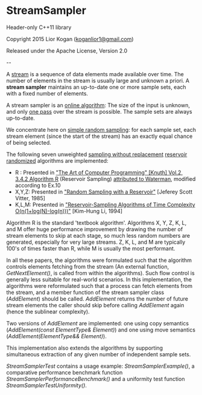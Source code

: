 # StreamSampler

Header-only C++11 library

Copyright 2015 Lior Kogan (koganlior1@gmail.com)

Released under the Apache License, Version 2.0

--

A [stream](https://en.wikipedia.org/wiki/Stream_(computing)) is a sequence of data elements made available over time. The number of elements in the stream is usually large and unknown a priori. A **stream sampler** maintains an up-to-date one or more sample sets, each with a fixed number of elements. 

A stream sampler is an [online algorithm](https://en.wikipedia.org/wiki/Online_algorithm): The size of the input is unknown, and only [one pass](https://en.wikipedia.org/wiki/One-pass_algorithm) over the stream is possible. The sample sets are always up-to-date.

We concentrate here on [simple random sampling](https://www.scribbr.com/methodology/simple-random-sampling/): for each sample set, each stream element (since the start of the stream) has an exactly equal chance of being selected. 

The following seven unweighted [sampling without replacement](https://en.wikipedia.org/wiki/Simple_random_sample) [reservoir](https://en.wikipedia.org/wiki/Reservoir_sampling) [randomized](https://en.wikipedia.org/wiki/Randomized_algorithm) algorithms are implemented:

 - R    : Presented in ["The Art of Computer Programming" [Knuth] Vol.2, 3.4.2 Algorithm R](https://books.google.co.il/books?id=Zu-HAwAAQBAJ&printsec=frontcover&hl=iw&source=gbs_ge_summary_r&cad=0#v=onepage&q&f=false) (Reservoir Sampling) [attributed to Waterman](https://markkm.com/blog/reservoir-sampling/), modified according to Ex.10
 - X,Y,Z: Presented in ["Random Sampling with a Reservoir"](http://www.cs.umd.edu/~samir/498/vitter.pdf) [Jeferey Scott Vitter, 1985]
 - K,L,M: Presented in ["Reservoir-Sampling Algorithms of Time Complexity O(n(1+log(N)-log(n)))"](http://dl.acm.org/citation.cfm?id=198435) [Kim-Hung Li, 1994]

Algorithm R is the standard 'textbook algorithm'. Algorithms X, Y, Z, K, L, and M offer huge performance improvement by drawing the number of stream elements to skip at each stage, so much less random numbers are generated, especially for very large streams. Z, K, L, and M are typically 100's of times faster than R, while M is usually the most performant.

In all these papers, the algorithms were formulated such that the algorithm controls elements fetching from the stream (An external function, *GetNextElement()*, is called from within the algorithms). Such flow control is generally less suitable for real-world scenarios. In this implementation, the algorithms were reformulated such that a process can fetch elements from the stream, and a member function of the stream sampler class (*AddElement*) should be called. *AddElement* returns the number of future stream elements the caller should skip before calling *AddElement* again (hence the sublinear complexity).

Two versions of *AddElement* are implemented: one using copy semantics (*AddElement(const ElementType& Element)*) and one using move semantics (*AddElement(ElementType&& Element)*).

This implementation also extends the algorithms by supporting simultaneous extraction of any given number of independent sample sets.

*StreamSamplerTest* contains a usage example: *StreamSamplerExample()*, a comparative performance benchmark function *StreamSamplerPerformanceBenchmark()* and a uniformity test function *StreamSamplerTestUniformity()*.

